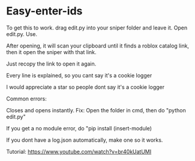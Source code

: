 # Easy-enter-ids
To get this to work. drag edit.py into your sniper folder and leave it.
Open edit.py.
Use.

After opening, it will scan your clipboard until it finds a roblox catalog link, then it open the sniper with that link.

Just recopy the link to open it again.

Every line is explained, so you cant say it's a cookie logger

I would appreciate a star so people dont say it's a cookie logger


Common errors: 

Closes and opens instantly. Fix: Open the folder in cmd, then do "python edit.py"

If you get a no module error, do "pip install (insert-module)

If you dont have a log.json automatically, make one so it works.

Tutorial: https://www.youtube.com/watch?v=br40kUatUMI
